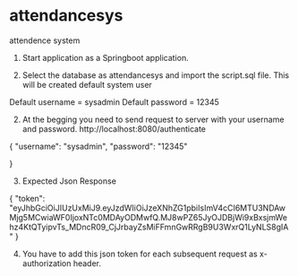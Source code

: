 # attendancesys
attendence system
1. Start application as a Springboot application.

2. Select the database as attendancesys and import the script.sql file. This will be created default system user

Default username = sysadmin
Default password = 12345

2. At the begging you need to send request to server with your username and password.
http://localhost:8080/authenticate

{
	"username": "sysadmin",
	"password": "12345"

}

3. Expected Json Response

{
    "token": "eyJhbGciOiJIUzUxMiJ9.eyJzdWIiOiJzeXNhZG1pbiIsImV4cCI6MTU3NDAwMjg5MCwiaWF0IjoxNTc0MDAyODMwfQ.MJ8wPZ65JyOJDBjWi9xBxsjmWehz4KtQTyipvTs_MDncR09_CjJrbayZsMiFFmnGwRRgB9U3WxrQ1LyNLS8gIA"
}

4. You have to add this json token for each subsequent request as x-authorization header.